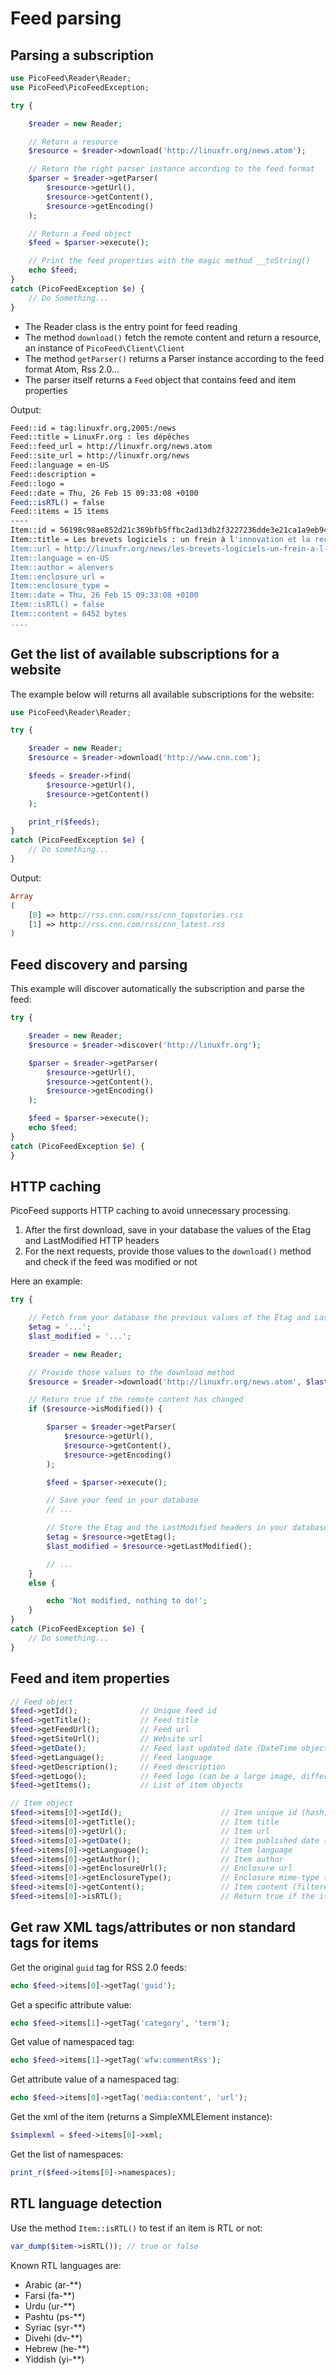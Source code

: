 Feed parsing
============

Parsing a subscription
----------------------

```php
use PicoFeed\Reader\Reader;
use PicoFeed\PicoFeedException;

try {

    $reader = new Reader;

    // Return a resource
    $resource = $reader->download('http://linuxfr.org/news.atom');

    // Return the right parser instance according to the feed format
    $parser = $reader->getParser(
        $resource->getUrl(),
        $resource->getContent(),
        $resource->getEncoding()
    );

    // Return a Feed object
    $feed = $parser->execute();

    // Print the feed properties with the magic method __toString()
    echo $feed;
}
catch (PicoFeedException $e) {
    // Do Something...
}
```

- The Reader class is the entry point for feed reading
- The method `download()` fetch the remote content and return a resource, an instance of `PicoFeed\Client\Client`
- The method `getParser()` returns a Parser instance according to the feed format Atom, Rss 2.0...
- The parser itself returns a `Feed` object that contains feed and item properties

Output:

```bash
Feed::id = tag:linuxfr.org,2005:/news
Feed::title = LinuxFr.org : les dépêches
Feed::feed_url = http://linuxfr.org/news.atom
Feed::site_url = http://linuxfr.org/news
Feed::language = en-US
Feed::description =
Feed::logo =
Feed::date = Thu, 26 Feb 15 09:33:08 +0100
Feed::isRTL() = false
Feed::items = 15 items
----
Item::id = 56198c98ae852d21c369bfb5ffbc2ad13db2f3227236dde3e21ca1a9eb943faf
Item::title = Les brevets logiciels : un frein à l'innovation et la recherche (un nouvel exemple aux États-Unis)
Item::url = http://linuxfr.org/news/les-brevets-logiciels-un-frein-a-l-innovation-et-la-recherche-un-nouvel-exemple-aux-etats-unis
Item::language = en-US
Item::author = alenvers
Item::enclosure_url =
Item::enclosure_type =
Item::date = Thu, 26 Feb 15 09:33:08 +0100
Item::isRTL() = false
Item::content = 6452 bytes
....
```

Get the list of available subscriptions for a website
-----------------------------------------------------

The example below will returns all available subscriptions for the website:

```php
use PicoFeed\Reader\Reader;

try {

    $reader = new Reader;
    $resource = $reader->download('http://www.cnn.com');

    $feeds = $reader->find(
        $resource->getUrl(),
        $resource->getContent()
    );

    print_r($feeds);
}
catch (PicoFeedException $e) {
    // Do something...
}
```

Output:

```php
Array
(
    [0] => http://rss.cnn.com/rss/cnn_topstories.rss
    [1] => http://rss.cnn.com/rss/cnn_latest.rss
)
```

Feed discovery and parsing
--------------------------

This example will discover automatically the subscription and parse the feed:

```php
try {

    $reader = new Reader;
    $resource = $reader->discover('http://linuxfr.org');

    $parser = $reader->getParser(
        $resource->getUrl(),
        $resource->getContent(),
        $resource->getEncoding()
    );

    $feed = $parser->execute();
    echo $feed;
}
catch (PicoFeedException $e) {
}
```

HTTP caching
------------

PicoFeed supports HTTP caching to avoid unnecessary processing.

1. After the first download, save in your database the values of the Etag and LastModified HTTP headers
2. For the next requests, provide those values to the `download()` method and check if the feed was modified or not

Here an example:

```php
try {

    // Fetch from your database the previous values of the Etag and LastModified headers
    $etag = '...';
    $last_modified = '...';

    $reader = new Reader;

    // Provide those values to the download method
    $resource = $reader->download('http://linuxfr.org/news.atom', $last_modified, $etag);

    // Return true if the remote content has changed
    if ($resource->isModified()) {

        $parser = $reader->getParser(
            $resource->getUrl(),
            $resource->getContent(),
            $resource->getEncoding()
        );

        $feed = $parser->execute();

        // Save your feed in your database
        // ...

        // Store the Etag and the LastModified headers in your database for the next requests
        $etag = $resource->getEtag();
        $last_modified = $resource->getLastModified();

        // ...
    }
    else {

        echo 'Not modified, nothing to do!';
    }
}
catch (PicoFeedException $e) {
    // Do something...
}
```


Feed and item properties
------------------------

```php
// Feed object
$feed->getId();              // Unique feed id
$feed->getTitle();           // Feed title
$feed->getFeedUrl();         // Feed url
$feed->getSiteUrl();         // Website url
$feed->getDate();            // Feed last updated date (DateTime object)
$feed->getLanguage();        // Feed language
$feed->getDescription();     // Feed description
$feed->getLogo();            // Feed logo (can be a large image, different from icon)
$feed->getItems();           // List of item objects

// Item object
$feed->items[0]->getId();                      // Item unique id (hash)
$feed->items[0]->getTitle();                   // Item title
$feed->items[0]->getUrl();                     // Item url
$feed->items[0]->getDate();                    // Item published date (DateTime object)
$feed->items[0]->getLanguage();                // Item language
$feed->items[0]->getAuthor();                  // Item author
$feed->items[0]->getEnclosureUrl();            // Enclosure url
$feed->items[0]->getEnclosureType();           // Enclosure mime-type (audio/mp3, image/png...)
$feed->items[0]->getContent();                 // Item content (filtered or raw)
$feed->items[0]->isRTL();                      // Return true if the item language is Right-To-Left
```

Get raw XML tags/attributes or non standard tags for items
----------------------------------------------------------

Get the original `guid` tag for RSS 2.0 feeds:

```php
echo $feed->items[0]->getTag('guid');
```

Get a specific attribute value:

```php
echo $feed->items[1]->getTag('category', 'term');
```

Get value of namespaced tag:

```php
echo $feed->items[1]->getTag('wfw:commentRss');
```

Get attribute value of a namespaced tag:

```php
echo $feed->items[0]->getTag('media:content', 'url');
```

Get the xml of the item (returns a SimpleXMLElement instance):

```php
$simplexml = $feed->items[0]->xml;
```

Get the list of namespaces:

```php
print_r($feed->items[0]->namespaces);
```

RTL language detection
----------------------

Use the method `Item::isRTL()` to test if an item is RTL or not:

```php
var_dump($item->isRTL()); // true or false
```

Known RTL languages are:

- Arabic (ar-**)
- Farsi (fa-**)
- Urdu (ur-**)
- Pashtu (ps-**)
- Syriac (syr-**)
- Divehi (dv-**)
- Hebrew (he-**)
- Yiddish (yi-**)
